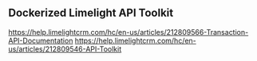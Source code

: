 ## Dockerized Limelight API  Toolkit

https://help.limelightcrm.com/hc/en-us/articles/212809566-Transaction-API-Documentation
https://help.limelightcrm.com/hc/en-us/articles/212809546-API-Toolkit
